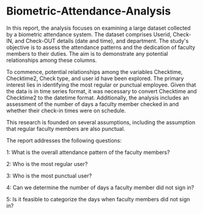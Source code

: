 # Biometric-Attendance-Analysis


In this report, the analysis focuses on examining a large dataset collected by a biometric attendance system. The dataset comprises Userid, Check-IN, and Check-OUT details (date and time), and department. The study's objective is to assess the attendance patterns and the dedication of faculty members to their duties. The aim is to demonstrate any potential relationships among these columns.

To commence, potential relationships among the variables Checktime, Checktime2, Check type, and user id have been explored. The primary interest lies in identifying the most regular or punctual employee. Given that the data is in time series format, it was necessary to convert Checktime and Checktime2 to the datetime format. Additionally, the analysis includes an assessment of the number of days a faculty member checked in and whether their check-in times were on schedule.

This research is founded on several assumptions, including the assumption that regular faculty members are also punctual.

The report addresses the following questions:

1: What is the overall attendance pattern of the faculty members?

2: Who is the most regular user?

3: Who is the most punctual user?

4: Can we determine the number of days a faculty member did not sign in?

5: Is it feasible to categorize the days when faculty members did not sign in?

